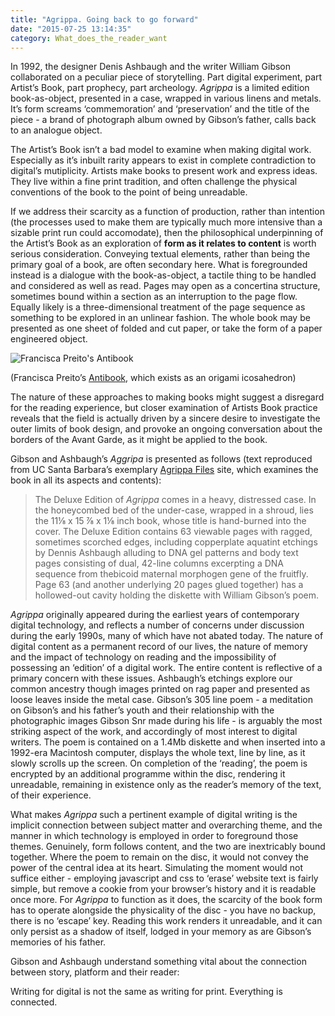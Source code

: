 ```yaml
---
title: "Agrippa. Going back to go forward"
date: "2015-07-25 13:14:35"
category: What_does_the_reader_want
---
```


In 1992, the designer Denis Ashbaugh and the writer William Gibson
collaborated on a peculiar piece of storytelling. Part digital
experiment, part Artist’s Book, part prophecy, part archeology.
*Agrippa* is a limited edition book-as-object, presented in a case,
wrapped in various linens and metals. It’s form screams ‘commemoration’
and ‘preservation’ and the title of the piece - a brand of photograph
album owned by Gibson’s father, calls back to an analogue object.

The Artist’s Book isn’t a bad model to examine when making digital work.
Especially as it’s inbuilt rarity appears to exist in complete
contradiction to digital’s mutiplicity. Artists make books to present
work and express ideas. They live within a fine print tradition, and
often challenge the physical conventions of the book to the point of
being unreadable. 

If we address their scarcity as a function of production, rather than
intention (the processes used to make them are typically much more
intensive than a sizable print run could accomodate), then the
philosophical underpinning of the Artist’s Book as an exploration of
**form as it relates to content** is worth serious consideration.
Conveying textual elements, rather than being the primary goal of a
book, are often secondary here. What is foregrounded instead is a
dialogue with the book-as-object, a tactile thing to be handled and
considered as well as read. Pages may open as a concertina structure,
sometimes bound within a section as an interruption to the page flow.
Equally likely is a three-dimensional treatment of the page sequence as
something to be explored in an unlinear fashion. The whole book may be
presented as one sheet of folded and cut paper, or take the form of a
paper engineered object. 

![Francisca Preito's Antibook](http://www.blankproject.co.uk/sites/default/files/styles/artwork_image/public/artwork/antibook_1.jpg?itok=tbF2nAmh)

(Francisca Preito’s [Antibook](http://www.blankproject.co.uk/artwork/antibook), which exists as
an origami icosahedron)

The nature of these approaches to making books might suggest a disregard
for the reading experience, but closer examination of Artists Book
practice reveals that the field is actually driven by a sincere desire
to investigate the outer limits of book design, and provoke an ongoing
conversation about the borders of the Avant Garde, as it might be
applied to the book.

Gibson and Ashbaugh’s *Aggripa* is presented as follows (text reproduced
from UC Santa Barbara’s exemplary [Agrippa Files](http://agrippa.english.ucsb.edu/) site, which
examines the book in all its aspects and contents):

>The Deluxe Edition of *Agrippa* comes in a heavy, distressed case. In
>the honeycombed bed of the under-case, wrapped in a shroud, lies the 11⅛
>x 15 ⅞ x 1⅛ inch book, whose title is hand-burned into the cover. The
>Deluxe Edition contains 63 viewable pages with ragged, sometimes
>scorched edges, including copperplate aquatint etchings by Dennis
>Ashbaugh alluding to DNA gel patterns and body text pages consisting of
>dual, 42-line columns excerpting a DNA sequence from thebicoid maternal
>morphogen gene of the fruitfly. Page 63 (and another underlying 20 pages
>glued together) has a hollowed-out cavity holding the diskette with
>William Gibson’s poem.

*Agrippa* originally appeared during the earliest years of contemporary
digital technology, and reflects a number of concerns under discussion
during the early 1990s, many of which have not abated today. The nature
of digital content as a permanent record of our lives, the nature of
memory and the impact of technology on reading and the impossibility of
possessing an ‘edition’ of a digital work. The entire content is
reflective of a primary concern with these issues. Ashbaugh’s etchings
explore our common ancestry though images printed on rag paper and
presented as loose leaves inside the metal case. Gibson’s 305 line poem - a meditation on Gibson’s and his father’s youth and their relationship
with the photographic images Gibson Snr made during his life - is
arguably the most striking aspect of the work, and accordingly of most
interest to digital writers. The poem is contained on a 1.4Mb diskette
and when inserted into a 1992-era Macintosh computer, displays the whole
text, line by line, as it slowly scrolls up the screen. On completion of
the ‘reading’, the poem is encrypted by an additional programme within
the disc, rendering it unreadable, remaining in existence only as the
reader’s memory of the text, of their experience. 

What makes *Agrippa* such a pertinent example of digital writing is the
implicit connection between subject matter and overarching theme, and
the manner in which technology is employed in order to foreground those
themes. Genuinely, form follows content, and the two are inextricably
bound together. Where the poem to remain on the disc, it would not
convey the power of the central idea at its heart. Simulating the moment
would not suffice either - employing javascript and css to ‘erase’
website text is fairly simple, but remove a cookie from your browser’s
history and it is readable once more. For *Agrippa* to function as it
does, the scarcity of the book form has to operate alongside the
physicality of the disc - you have no backup, there is no ‘escape’ key.
Reading this work renders it unreadable, and it can only persist as a
shadow of itself, lodged in your memory as are Gibson’s memories of his
father.

Gibson and Ashbaugh understand something vital about the connection
between story, platform and their reader:

Writing for digital is not the same as writing for print. Everything is
connected.
